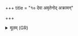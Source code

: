 +++
title = "१० देवा अमृतेनोद् अक्रामन्"

+++
<details><summary>मूलम् (GR)</summary>

देवा अमृतेनोद् अक्रामन्  
तां (…) ॥ +++(see 1bcd)+++
</details>
